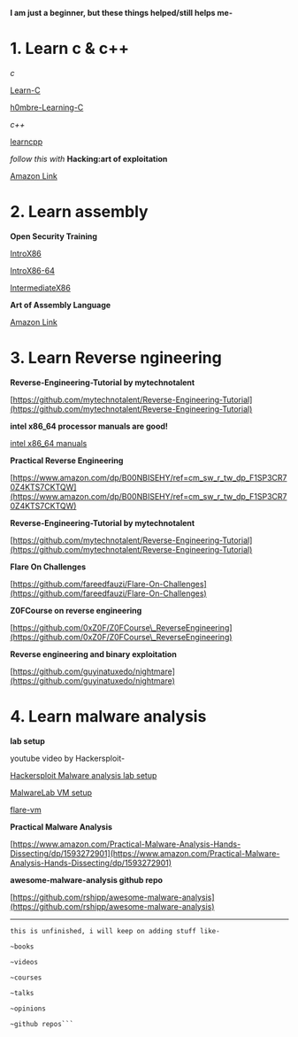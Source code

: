 
**I am just a beginner, but these things helped/still helps me-**

# 1.  Learn c & c++ 

*c*

[Learn-C](https://www.learn-c.org/)

[h0mbre-Learning-C](https://github.com/h0mbre/Learning-C)

*c++*

[learncpp](https://www.learncpp.com/)

*follow this with* **Hacking:art of exploitation**

[Amazon Link](https://www.amazon.com/Hacking-Art-Exploitation-Jon-Erickson/dp/1593271441/)

# 2. Learn assembly 

**Open Security Training**

[IntroX86](https://opensecuritytraining.info/IntroX86.html)

[IntroX86-64](https://opensecuritytraining.info/IntroX86-64.html)

[IntermediateX86](https://opensecuritytraining.info/IntermediateX86.html)


**Art of Assembly Language**

[Amazon Link](https://www.amazon.in/Art-Assembly-Language-2e/dp/1593272073)



# 3. Learn Reverse ngineering

**Reverse-Engineering-Tutorial by mytechnotalent**

[https://github.com/mytechnotalent/Reverse-Engineering-Tutorial](https://github.com/mytechnotalent/Reverse-Engineering-Tutorial)



**intel x86_64 processor manuals are good!**

[intel x86_64 manuals](https://software.intel.com/content/www/us/en/develop/articles/intel-sdm.html)



**Practical Reverse Engineering**

[https://www.amazon.com/dp/B00NBISEHY/ref=cm_sw_r_tw_dp_F1SP3CR70Z4KTS7CKTQW](https://www.amazon.com/dp/B00NBISEHY/ref=cm_sw_r_tw_dp_F1SP3CR70Z4KTS7CKTQW)



**Reverse-Engineering-Tutorial by mytechnotalent**

[https://github.com/mytechnotalent/Reverse-Engineering-Tutorial](https://github.com/mytechnotalent/Reverse-Engineering-Tutorial)



**Flare On Challenges**

[https://github.com/fareedfauzi/Flare-On-Challenges](https://github.com/fareedfauzi/Flare-On-Challenges) 



**Z0FCourse on reverse engineering**

[https://github.com/0xZ0F/Z0FCourse\_ReverseEngineering](https://github.com/0xZ0F/Z0FCourse\_ReverseEngineering) 



**Reverse engineering and binary exploitation**

[https://github.com/guyinatuxedo/nightmare](https://github.com/guyinatuxedo/nightmare)



# 4.  Learn malware analysis

**lab setup**

youtube video by Hackersploit-

[Hackersploit Malware analysis lab setup](https://youtu.be/F1LE56QQ7iA)

[MalwareLab VM setup](https://github.com/f0wl/MalwareLab\_VM-Setup)

[flare-vm](https://github.com/fireeye/flare-vm)



**Practical Malware Analysis**

[https://www.amazon.com/Practical-Malware-Analysis-Hands-Dissecting/dp/1593272901](https://www.amazon.com/Practical-Malware-Analysis-Hands-Dissecting/dp/1593272901)


**awesome-malware-analysis github repo**

[https://github.com/rshipp/awesome-malware-analysis](https://github.com/rshipp/awesome-malware-analysis)

***
```
this is unfinished, i will keep on adding stuff like-

~books

~videos

~courses

~talks

~opinions

~github repos```
